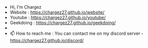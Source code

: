 - Hi, I’m Chargez
- Website : https://chargez27.github.io/website/
- Youtube : https://chargez27.github.io/youtube/
- Geekdoing : https://chargez27.github.io/geekdoing/
- 
- 📫 How to reach me : You can contact me on my discord server - https://chargez27.github.io/discord/


<!---
Chargez27/Chargez27 is a ✨ special ✨ repository because its `README.md` (this file) appears on your GitHub profile.
You can click the Preview link to take a look at your changes.
--->
